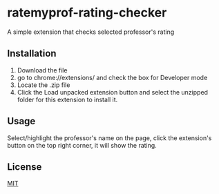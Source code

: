 # ratemyprof-rating-checker
A simple extension that checks selected professor's rating

## Installation

1. Download the file
2. go to chrome://extensions/ and check the box for Developer mode
3. Locate the .zip file
4. Click the Load unpacked extension button and select the unzipped folder for this extension to install it.

## Usage
Select/highlight the professor's name on the page, click the extension's button on the top right corner, it will show the rating.


## License
[MIT](https://choosealicense.com/licenses/mit/)
